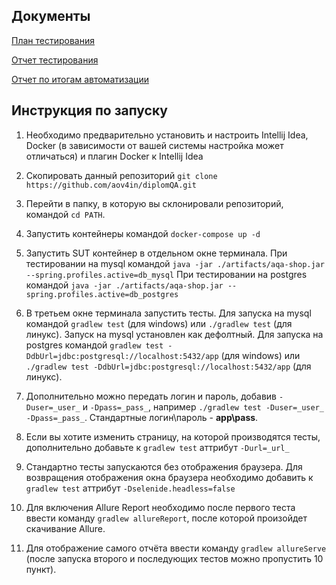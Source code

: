 ## Документы
[План тестирования](/documentation/Plan.md)

[Отчет тестирования](...)

[Отчет по итогам автоматизации](...)


## Инструкция по запуску

1. Необходимо предварительно установить и настроить Intellij Idea, Docker (в зависимости от вашей системы настройка может отличаться) и плагин Docker к Intellij Idea

2. Скопировать данный репозиторий `git clone https://github.com/aov4in/diplomQA.git`

3. Перейти в папку, в которую вы склонировали репозиторий, командой `cd PATH`.

4. Запустить контейнеры командой `docker-compose up -d`

5. Запустить SUT контейнер в отдельном окне терминала.
   При тестировании на mysql командой `java -jar ./artifacts/aqa-shop.jar --spring.profiles.active=db_mysql`
   При тестировании на postgres командой `java -jar ./artifacts/aqa-shop.jar --spring.profiles.active=db_postgres`

6. В третьем окне терминала запустить тесты.
   Для запуска на mysql командой `gradlew test` (для windows) или `./gradlew test` (для линукс). Запуск на mysql установлен как дефолтный.
   Для запуска на postgres командой `gradlew test -DdbUrl=jdbc:postgresql://localhost:5432/app` (для windows) или `./gradlew test -DdbUrl=jdbc:postgresql://localhost:5432/app` (для линукс).

7. Дополнительно можно передать логин и пароль, добавив `-Duser=_user_` и `-Dpass=_pass_`, например `./gradlew test -Duser=_user_ -Dpass=_pass_`. Стандартные логин\пароль - **app\pass**.

8. Если вы хотите изменить страницу, на которой производятся тесты, дополнительно добавьте к `gradlew test` аттрибут `-Durl=_url_`

9. Стандартно тесты запускаются без отображения браузера. Для возвращения отображения окна браузера необходимо добавить к `gradlew test` аттрибут `-Dselenide.headless=false`

10. Для включения Allure Report необходимо после первого теста ввести команду `gradlew allureReport`, после которой произойдет скачивание Allure.

11. Для отображение самого отчёта ввести команду `gradlew allureServe` (после запуска второго и последующих тестов можно пропустить 10 пункт).